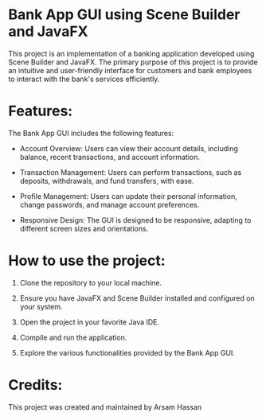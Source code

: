 # Bank App GUI using Scene Builder and JavaFX

This project is an implementation of a banking application developed using Scene Builder and JavaFX. The primary purpose of this project is to provide an intuitive and user-friendly interface for customers and bank employees to interact with the bank's services efficiently.

# Features:
The Bank App GUI includes the following features:

- Account Overview: Users can view their account details, including balance, recent transactions, and account information.

- Transaction Management: Users can perform transactions, such as deposits, withdrawals, and fund transfers, with ease.

- Profile Management: Users can update their personal information, change passwords, and manage account preferences.

- Responsive Design: The GUI is designed to be responsive, adapting to different screen sizes and orientations.

# How to use the project:

1. Clone the repository to your local machine.

2. Ensure you have JavaFX and Scene Builder installed and configured on your system.

3. Open the project in your favorite Java IDE.

4. Compile and run the application.

5. Explore the various functionalities provided by the Bank App GUI.

# Credits:
This project was created and maintained by Arsam Hassan
